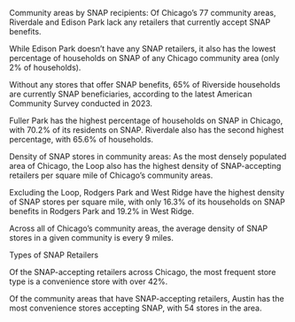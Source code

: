 Community areas by SNAP recipients: 
Of Chicago’s 77 community areas, Riverdale and Edison Park lack any retailers that currently accept SNAP benefits. 

While Edison Park doesn’t have any SNAP retailers, it also has the lowest percentage of households on SNAP of any Chicago community area (only 2% of households). 

Without any stores that offer SNAP benefits, 65% of Riverside households are currently SNAP beneficiaries, according to the latest American Community Survey conducted in 2023.

Fuller Park has the highest percentage of households on SNAP in Chicago, with 70.2% of its residents on SNAP. Riverdale also has the second highest percentage, with 65.6% of households. 



Density of SNAP stores in community areas:
As the most densely populated area of Chicago, the Loop also has the highest density of SNAP-accepting retailers per square mile of Chicago’s community areas. 

Excluding the Loop, Rodgers Park and West Ridge have the highest density of SNAP stores per square mile, with only 16.3% of its households on SNAP benefits in Rodgers Park and 19.2% in West Ridge. 

Across all of Chicago’s community areas, the average density of SNAP stores in a given community is every 9 miles. 



Types of SNAP Retailers 

Of the SNAP-accepting retailers across Chicago, the most frequent store type is a convenience store with over 42%. 

Of the community areas that have SNAP-accepting retailers, Austin has the most convenience stores accepting SNAP, with 54 stores in the area. 
